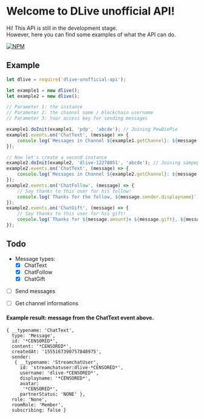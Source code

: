 
# Welcome to DLive unofficial API!

Hi! This API is still in the development stage.   
However, here you can find some examples of what the API can do.  
  
  [![NPM](https://nodei.co/npm/dlive-unofficial-api.png?downloads=true&downloadRank=true&stars=true)](https://nodei.co/npm/dlive-unofficial-api/)


## Example
```js
let dlive = require('dlive-unofficial-api');

let example1 = new dlive();
let example2 = new dlive();

// Parameter 1: the instance
// Parameter 2: the channel name / blockchain username
// Parameter 3: Your access key for sending messages

example1.doInit(example1, 'pdp', 'abcde'); // Joining PewDiePie
example1.events.on('ChatText', (message) => {
    console.log(`Messages in Channel ${example1.getChannel}: ${message.content}`)
});

// Now let's create a second instance
example2.doInit(example2, 'dlive-12278051', 'abcde'); // Joining sampepper
example2.events.on('ChatText', (message) => {
    console.log(`Messages in Channel ${example2.getChannel}: ${message.content}`);
});
example2.events.on('ChatFollow', (message) => {
    // Say thanks to this user for his follow!
    console.log(`Thanks for the follow, ${message.sender.displayname}`);
});
example2.events.on('ChatGift', (message) => {
    // Say thanks to this user for his gift!
    console.log(`Thanks for ${message.amount}x ${message.gift}, ${message.sender.displayname}`);
});
```
## Todo

 - Message types:
     - [X] ChatText
	 - [X] ChatFollow
	 - [X] ChatGift
- [ ] Send messages
- [ ] Get channel informations
	 

#### Example result: message from the ChatText event above.
```
{ __typename: 'ChatText',
  type: 'Message',
  id: '*CENSORED*',
  content: '*CENSORED*',
  createdAt: '1555167390757848975',
  sender:
   { __typename: 'StreamchatUser',
     id: 'streamchatuser:dlive-*CENSORED*',
     username: 'dlive-*CENSORED*',
     displayname: '*CENSORED*',
     avatar:
      '*CENSORED*',
     partnerStatus: 'NONE' },
  role: 'None',
  roomRole: 'Member',
  subscribing: false }
```